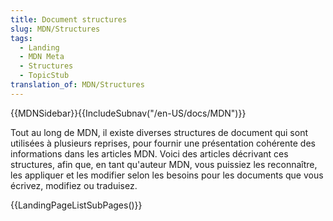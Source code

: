 ```yaml
---
title: Document structures
slug: MDN/Structures
tags:
  - Landing
  - MDN Meta
  - Structures
  - TopicStub
translation_of: MDN/Structures
---
```

{{MDNSidebar}}{{IncludeSubnav("/en-US/docs/MDN")}}

Tout au long de MDN, il existe diverses structures de document qui sont utilisées à plusieurs reprises, pour fournir une présentation cohérente des informations dans les articles MDN. Voici des articles décrivant ces structures, afin que, en tant qu'auteur MDN, vous puissiez les reconnaître, les appliquer et les modifier selon les besoins pour les documents que vous écrivez, modifiez ou traduisez.

{{LandingPageListSubPages()}}
